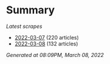# Summary
*Latest scrapes*
* [2022-03-07](https://github.com/nuuuwan/news_lk/blob/data/news_lk.2022-03-07.json) (220 articles)
* [2022-03-08](https://github.com/nuuuwan/news_lk/blob/data/news_lk.2022-03-08.json) (132 articles)

*Generated at 08:09PM, March 08, 2022*